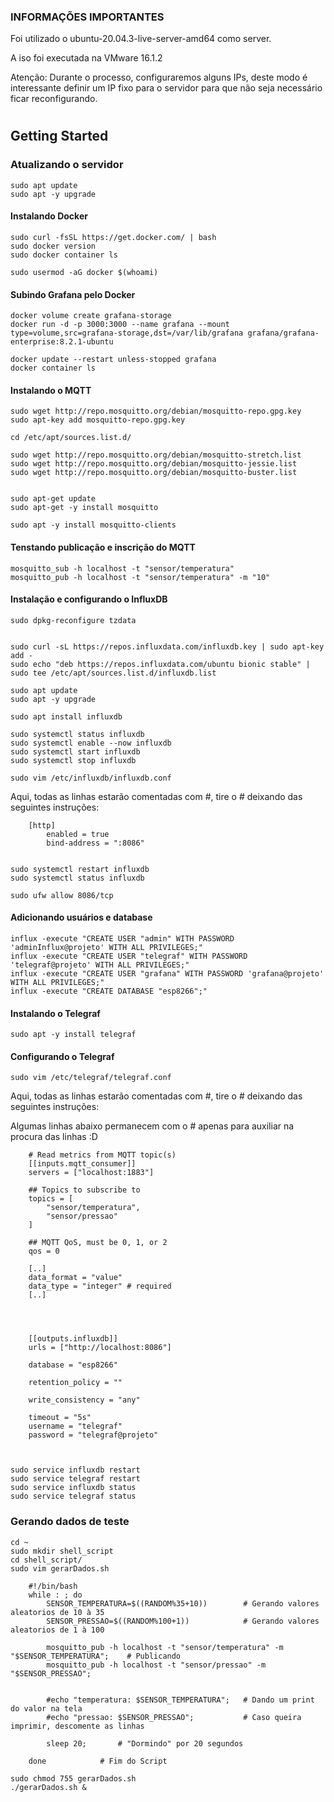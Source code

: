 ### INFORMAÇÕES IMPORTANTES
Foi utilizado o ubuntu-20.04.3-live-server-amd64 como server.

A iso foi executada na VMware 16.1.2

Atenção: Durante o processo, configuraremos alguns IPs, deste modo é interessante definir um IP fixo para o servidor para que não seja necessário ficar reconfigurando.


#

## Getting Started

### Atualizando o servidor
    sudo apt update
    sudo apt -y upgrade

#### Instalando Docker

    sudo curl -fsSL https://get.docker.com/ | bash
    sudo docker version
    sudo docker container ls
    
    sudo usermod -aG docker $(whoami) 


#### Subindo Grafana pelo Docker

    docker volume create grafana-storage
    docker run -d -p 3000:3000 --name grafana --mount type=volume,src=grafana-storage,dst=/var/lib/grafana grafana/grafana-enterprise:8.2.1-ubuntu

    docker update --restart unless-stopped grafana
    docker container ls


#### Instalando o MQTT

    sudo wget http://repo.mosquitto.org/debian/mosquitto-repo.gpg.key
    sudo apt-key add mosquitto-repo.gpg.key

    cd /etc/apt/sources.list.d/

    sudo wget http://repo.mosquitto.org/debian/mosquitto-stretch.list 
    sudo wget http://repo.mosquitto.org/debian/mosquitto-jessie.list
    sudo wget http://repo.mosquitto.org/debian/mosquitto-buster.list


    sudo apt-get update
    sudo apt-get -y install mosquitto

    sudo apt -y install mosquitto-clients


#### Tenstando publicação e inscrição do MQTT

    mosquitto_sub -h localhost -t "sensor/temperatura"
    mosquitto_pub -h localhost -t "sensor/temperatura" -m "10"


#### Instalação e configurando o InfluxDB

    sudo dpkg-reconfigure tzdata


    sudo curl -sL https://repos.influxdata.com/influxdb.key | sudo apt-key add -
    sudo echo "deb https://repos.influxdata.com/ubuntu bionic stable" | sudo tee /etc/apt/sources.list.d/influxdb.list

    sudo apt update
    sudo apt -y upgrade

    sudo apt install influxdb

    sudo systemctl status influxdb
    sudo systemctl enable --now influxdb
    sudo systemctl start influxdb
    sudo systemctl stop influxdb

    sudo vim /etc/influxdb/influxdb.conf

Aqui, todas as linhas estarão comentadas com #, tire o # deixando das seguintes instruções:

        [http]
            enabled = true
            bind-address = ":8086"
                

    sudo systemctl restart influxdb
    sudo systemctl status influxdb

    sudo ufw allow 8086/tcp

#### Adicionando usuários e database

    influx -execute "CREATE USER "admin" WITH PASSWORD 'adminInflux@projeto' WITH ALL PRIVILEGES;"
    influx -execute "CREATE USER "telegraf" WITH PASSWORD 'telegraf@projeto' WITH ALL PRIVILEGES;"
    influx -execute "CREATE USER "grafana" WITH PASSWORD 'grafana@projeto' WITH ALL PRIVILEGES;"
    influx -execute "CREATE DATABASE "esp8266";"




#### Instalando o Telegraf

    sudo apt -y install telegraf


#### Configurando o Telegraf

    
    sudo vim /etc/telegraf/telegraf.conf
    
Aqui, todas as linhas estarão comentadas com #, tire o # deixando das seguintes instruções:

Algumas linhas abaixo permanecem com o # apenas para auxiliar na procura das linhas :D


        # Read metrics from MQTT topic(s)
        [[inputs.mqtt_consumer]]
        servers = ["localhost:1883"]

        ## Topics to subscribe to
        topics = [
            "sensor/temperatura",
            "sensor/pressao"
        ]

        ## MQTT QoS, must be 0, 1, or 2
        qos = 0

        [..]
        data_format = "value"
        data_type = "integer" # required
        [..]




        [[outputs.influxdb]]  
        urls = ["http://localhost:8086"]

        database = "esp8266"

        retention_policy = ""

        write_consistency = "any"

        timeout = "5s"
        username = "telegraf"
        password = "telegraf@projeto"



    sudo service influxdb restart
    sudo service telegraf restart
    sudo service influxdb status
    sudo service telegraf status
    
### Gerando dados de teste

    cd ~
    sudo mkdir shell_script
    cd shell_script/
    sudo vim gerarDados.sh

        #!/bin/bash
        while : ; do
            SENSOR_TEMPERATURA=$((RANDOM%35+10))        # Gerando valores aleatorios de 10 à 35
            SENSOR_PRESSAO=$((RANDOM%100+1))            # Gerando valores aleatorios de 1 à 100

            mosquitto_pub -h localhost -t "sensor/temperatura" -m "$SENSOR_TEMPERATURA";    # Publicando
            mosquitto_pub -h localhost -t "sensor/pressao" -m "$SENSOR_PRESSAO";            


            #echo "temperatura: $SENSOR_TEMPERATURA";   # Dando um print do valor na tela
            #echo "pressao: $SENSOR_PRESSAO";           # Caso queira imprimir, descomente as linhas 

            sleep 20;       # "Dormindo" por 20 segundos

        done            # Fim do Script
    
    sudo chmod 755 gerarDados.sh
    ./gerarDados.sh &
